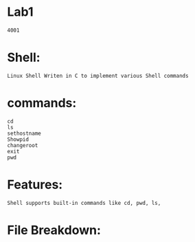 # Lab1
    4001
# Shell:
    Linux Shell Writen in C to implement various Shell commands 
# commands:
    cd
    ls
    sethostname
    Showpid
    changeroot
    exit
    pwd
# Features:
    Shell supports built-in commands like cd, pwd, ls, 
# File Breakdown:
